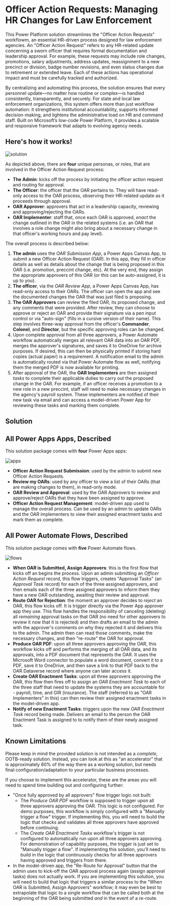 # Officer Action Requests: Managing HR Changes for Law Enforcement
This Power Platform solution streamlines the "Officer Action Requests" workflowm, an essential HR-driven process designed for law enforcement agencies. An "Officer Action Request" refers to any HR-related update concerning a sworn officer that requires formal documentation and leadership approval. For example, these requests may include role changes, promotions, salary adjustments, address updates, reassignment to a new precinct or division, badge number revisions, and even status changes due to retirement or extended leave. Each of these actions has operational impact and must be carefully tracked and authorized.

By centralizing and automating this process, the solution ensures that every personnel update—no matter how routine or complex—is handled consistently, transparently, and securely. For state and local law enforcement organizations, this system offers more than just workflow automation: it strengthens institutional accountability, supports informed decision-making, and lightens the administrative load on HR and command staff. Built on Microsoft’s low-code Power Platform, it provides a scalable and responsive framework that adapts to evolving agency needs.

## Here's how it works!
![solution](https://i.imgur.com/weezvHx.png)

As depicted above, there are **four** unique personas, or roles, that are involved in the Officer Action Request process:
- **The Admin**: kicks off the process by initiating the officer action request and routing for approval.
- **The Officer**: the officer that the OAR pertains to. They will have read-only access to the OAR process, observing their HR-related update as it proceeds through approval.
- **OAR Approver**: approvers that act in a leadership capacity, reviewing and approving/rejecting the OARs.
- **OAR Implementer**: staff that, once each OAR is approved, *enact* the change outlined in the OAR in the related systems (i.e. an OAR that involves a role change might also bring about a necessary change in that officer's working hours and pay level).

The overall process is described below:
1. **The admin** uses the *OAR Submission App*, a Power Apps Canvas App, to submit a new Officer Action Request (OAR). In this app, they fill in officer details as well as details about the change that is being proposed in this OAR (i.e. promotion, preccint change, etc). At the very end, they assign the appropriate approvers of this OAR (or this can be auto-assigned, it is up to you).
2. **The officer**, via the *OAR Review App*, a Power Apps Canvas App, has read-only access to their OARs. The officer can open the app and see the documented changes the OAR that was just filed is proposing.
3. **The OAR Approvers** can review the filed OAR, its proposed change, and any comments that were provided. After review, they can choose to approve or reject an OAR and provide their signature via a pen input control or via "auto-sign" (fills in a cursive version of their name). This step involves three-way approval from the officer's **Commander**, **Colonel**, and **Director**, but the specific approving roles can be changed.
4. Upon complete approval from all three approvers, a Power Automate workflow automatically merges all relevant OAR data into an OAR PDF, merges the approver's signatures, and saves it to OneDrive for archive purposes. If desired, this can then be physically printed if storing hard copies (actual paper) is a requirement. A notification email to the admin is automatically routed via that Power Automate flow as well, notifying them the merged PDF is now available for printing.
5. After approval of the OAR, the **OAR Implementers** are then assigned *tasks* to complete their applicable duties to carry out the proposed change in the OAR. For example, if an officer receives a promotion to a new role in a new preccint, staff will need to make necessary changes in the agency's payroll system. These implementers are notified of their new task via email and can access a model-driven Power App for reviewing these tasks and marking them complete.

## Solution

## All Power Apps Apps, Described
This solution package comes with **four** Power Apps apps:

![apps](https://i.imgur.com/jGa7SPY.png)

- **Officer Action Request Submission**: used by the admin to submit new Officer Action Requests.
- **Review my OARs**: used by any officer to view a list of their OARs (that are making changes to them), in read-only mode.
- **OAR Review and Approval**: used by the OAR Approvers to review and approve/reject OARs that they have been assigned to approve.
- **Officer Action Request Management**: model-driven app used to manage the overall process. Can be used by an admin to update OARs and the OAR implementers to view their assigned enactment tasks and mark them as complete.

## All Power Automate Flows, Described
This solution package comes with **five** Power Automate flows.

![flows](https://i.imgur.com/tTGe1rV.png)

- **When OAR is Submitted, Assign Approvers**: this is the first flow that kicks off an begins the process. Upon an admin submitting an *Officer Action Request* record, this flow triggers, creates "Approval Tasks" (an *Approval Task* record) for each of the three assigned approvers, and then emails each of the three assigned approvers to inform them they have a new OAR outstanding, awaiting their review and approval.
- **Route OAR for Rejection**: the moment an approver decides to *reject* an OAR, this flow kicks off. It is trigger directly via the Power App approver app they use. This flow handles the responsibility of canceling (deleting) all *remaining* approval tasks on that OAR (no need for other approvers to review it now that it is rejected) and then drafts an email to the admin with the approver's comments on why they rejected it and delivers this to the admin. The admin then can read those comments, make the necessary changes, and then "re-route" the OAR for approval.
- **Produce OAR PDF**: upon all three approvers approving the OAR, this workflow kicks off and performs the merging of all OAR data, and its approvals, into a PDF document that represents the OAR. It uses the Microsoft Word connector to populate a word document, convert it to a PDF, save it to OneDrive, and then save a link to that PDF back to the OAR Dataverse record where anyone can later access it.
- **Create OAR Enactment Tasks**: upon all three approvers approving the OAR, this flow then fires off to assign an *OAR Enactment Task* to each of the three staff that need to update the systems they are accountable for - payroll, time, and GIR (insurance). The staff (referred to as "OAR Implementers" in this) can then review their assigned enactment tasks in the model-driven app.
- **Notify of new Enactment Tasks**: triggers upon the new *OAR Enactment Task* record being made. Delivers an email to the person the OAR Enactment Task is assigned to to notify them of their newly assigned task.

## Known Limitations
Please keep in mind the provided solution is not intended as a *complete*, OOTB-ready solution. Instead, you can look at this as "an accelerator" that is approximately 80% of the way there as a working solution, but needs final configuration/adaptation to your particular business processes.

If you choose to implement this accelerator, these are the areas you will need to spend time building out and configuring further:
- "Once fully approved by all approvers" flow trigger logic not built:
    - The *Produce OAR PDF* workflow is supposed to trigger upon all three approvers approving the OAR. This logic is not configured. For demo purposes, this workflow is simply configured with a "Manually trigger a flow" trigger. If implementing this, you will need to build the logic that checks and validates all three approvers have approved before continuing.
    - The *Create OAR Enactment Tasks* workflow's trigger is not configured to automatically run upon all three approvers approving. For demonstration of capability purposes, the trigger is just set to "Manually trigger a flow". If implementing this solution, you'll need to build in the logic that continuously checks for all three approvers having approved and triggers from there.
- In the model-driven app, the "Re-Route for Approval" button that the admin uses to kick-off the OAR approval process again (assign approval tasks) does not actually work. If you are implementing this solution, you will need to build that logic that triggers a similar process to the "When OAR is Submitted, Assign Approvers" workflow; it may even be best to extrapolate that logic to a single workflow that can be called both at the beginning of the OAR being submitted *and* in the event of a re-route.